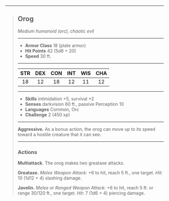 ***
> ## Orog
> *Medium humanoid (orc), chaotic evil*
> 
> ***
> 
> - **Armor Class** 18 (plate armor)
> - **Hit Points** 42 (5d8 + 20)
> - **Speed** 30 ft.
> 
> ***
> 
> |STR|DEX|CON|INT|WIS|CHA|
> |:---:|:---:|:---:|:---:|:---:|:---:|
> |18|12|18|12|11|12|
> 
> ***
> 
> - **Skills** intimidation +5, survival +2
> - **Senses** darkvision 60 ft., passive Perception 10
> - **Languages** Common, Orc
> - **Challenge** 2 (450 xp)
> 
> ***
> 
> **Aggressive.** As a bonus action, the orog can move up to its speed toward a hostile creature that it can see.
> 
> ***
> 
> ### Actions
> **Multiattack.** The orog makes two greataxe attacks.
> 
> **Greataxe.** *Melee Weapon Attack:* +6 to hit, reach 5 ft., one target. *Hit:* 10 (1d12 + 4) slashing damage.
> 
> **Javelin.** *Melee or Ranged Weapon Attack:* +6 to hit, reach 5 ft. or range 30/120 ft., one target. *Hit:* 7 (1d6 + 4) piercing damage.